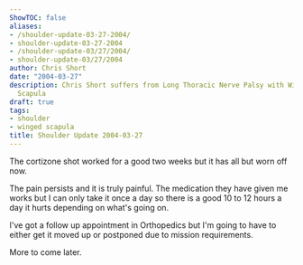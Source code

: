 ```yaml
---
ShowTOC: false
aliases:
- /shoulder-update-03-27-2004/
- shoulder-update-03-27-2004
- /shoulder-update-03/27/2004/
- shoulder-update-03/27/2004
author: Chris Short
date: "2004-03-27"
description: Chris Short suffers from Long Thoracic Nerve Palsy with Winging of the
  Scapula
draft: true
tags:
- shoulder
- winged scapula
title: Shoulder Update 2004-03-27
---
```


The cortizone shot worked for a good two weeks but it has all but worn off now.

The pain persists and it is truly painful. The medication they have given me works but I can only take it once a day so there is a good 10 to 12 hours a day it hurts depending on what's going on.

I've got a follow up appointment in Orthopedics but I'm going to have to either get it moved up or postponed due to mission requirements.

More to come later.